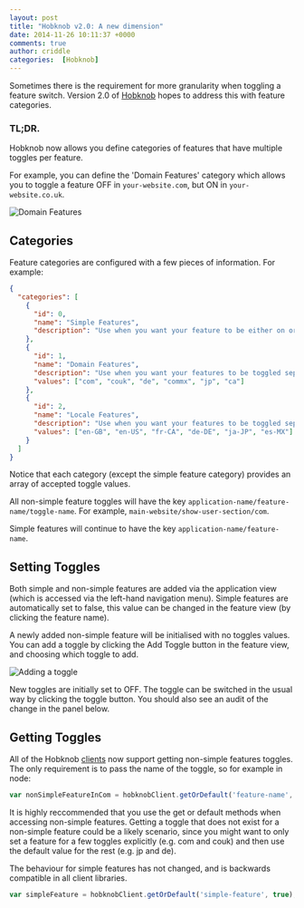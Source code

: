 ```yaml
---
layout: post
title: "Hobknob v2.0: A new dimension"
date: 2014-11-26 10:11:37 +0000
comments: true
author: criddle
categories:  [Hobknob]
---
```


Sometimes there is the requirement for more granularity when toggling a feature switch.
Version 2.0 of [Hobknob](https://github.com/opentable/hobknob) hopes to address this with feature categories.

### TL;DR.
Hobknob now allows you define categories of features that have multiple toggles per feature.

For example, you can define the 'Domain Features' category which allows you to toggle a feature OFF in `your-website.com`, but ON in `your-website.co.uk`.

![Domain Features](/images/posts/hobknob-domain-features.png)

## Categories

Feature categories are configured with a few pieces of information. For example:

```json
{
  "categories": [
    {
      "id": 0,
      "name": "Simple Features",
      "description": "Use when you want your feature to be either on or off"
    },
    {
      "id": 1,
      "name": "Domain Features",
      "description": "Use when you want your features to be toggled separately for different domains",
      "values": ["com", "couk", "de", "commx", "jp", "ca"]
    },
    {
      "id": 2,
      "name": "Locale Features",
      "description": "Use when you want your features to be toggled separately for different locales",
      "values": ["en-GB", "en-US", "fr-CA", "de-DE", "ja-JP", "es-MX"]
    }
  ]
}
```
Notice that each category (except the simple feature category) provides an array of accepted toggle values.

All non-simple feature toggles will have the key `application-name/feature-name/toggle-name`.
For example, `main-website/show-user-section/com`.

Simple features will continue to have the key `application-name/feature-name`.

## Setting Toggles

Both simple and non-simple features are added via the application view (which is accessed via the left-hand navigation menu). Simple features are automatically set to false, this value can be changed in the feature view (by clicking the feature name).

A newly added non-simple feature will be initialised with no toggles values. You can add a toggle by clicking the Add Toggle button in the feature view, and choosing which toggle to add. 

![Adding a toggle](/images/posts/hobknob-adding-toggle.png)

New toggles are initially set to OFF. The toggle can be switched in the usual way by clicking the toggle button. You should also see an audit of the change in the panel below.

## Getting Toggles

All of the Hobknob [clients](https://github.com/opentable/hobknob#hobknob-clients) now support getting non-simple features toggles. The only requirement is to pass the name of the toggle, so for example in node:

```javascript
var nonSimpleFeatureInCom = hobknobClient.getOrDefault('feature-name', 'com', false);
```

It is highly reccommended that you use the get or default methods when accessing non-simple features. Getting a toggle that does not exist for a non-simple feature could be a likely scenario, since you might want to only set a feature for a few toggles explicitly (e.g. com and couk) and then use the default value for the rest (e.g. jp and de).

The behaviour for simple features has not changed, and is backwards compatible in all client libraries.

```javascript
var simpleFeature = hobknobClient.getOrDefault('simple-feature', true);
```
